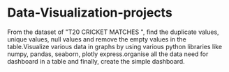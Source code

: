 # Data-Visualization-projects
From the dataset of "T20 CRICKET MATCHES ", find the duplicate values, unique values, null values and remove the empty values in the table.Visualize various data in graphs by using various python libraries like numpy, pandas, seaborn, plotly express.organise all the data need for dashboard in a  table and finally, create the simple dashboard.
